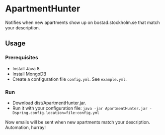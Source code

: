 # ApartmentHunter

Notifies when new apartments show up on bostad.stockholm.se that match your description.

## Usage

### Prerequisites

* Install Java 8
* Install MongoDB
* Create a configuration file `config.yml`. See `example.yml`.

### Run

* Download dist/ApartmentHunter.jar. 
* Run it with your configuration file: `java -jar ApartmentHunter.jar -Dspring.config.location=file:config.yml` 
 
Now emails will be sent when new apartments match your description. Automation, hurray!
